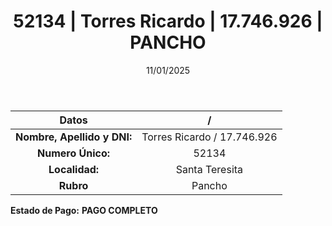 ﻿---
title: 52134 | Torres Ricardo | 17.746.926 | PANCHO
date: 11/01/2025
draft: false
tags: ['santa-teresita', 'titular', 'pancho']
---

|          **Datos**          |  /  |
|:---------------------------:|:---:|
| **Nombre, Apellido y DNI:** | Torres Ricardo / 17.746.926 |
|      **Numero Único:**      | 52134 |
|        **Localidad:**       | Santa Teresita |
|          **Rubro**          | Pancho |

**Estado de Pago:** **PAGO COMPLETO**
